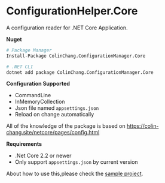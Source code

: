 # ConfigurationHelper.Core
A configuration reader for .NET Core Application.

**Nuget**
```sh
# Package Manager
Install-Package ColinChang.ConfigurationManager.Core

# .NET CLI
dotnet add package ColinChang.ConfigurationManager.Core
```

**Configuration Supported**
* CommandLine
* InMemoryCollection
* Json file named `appsettings.json`
* Reload on change automatically

All of the knowledge of the package is based on https://colin-chang.site/netcore/pages/config.html 

**Requirements**
* .Net Core 2.2 or newer
* Only support `appsettings.json` by current version

About how to use this,please check the [sample project](https://github.com/colin-chang/ConfigurationHelper.Core/tree/master/ColinChang.ConfigurationHelper.Sample).